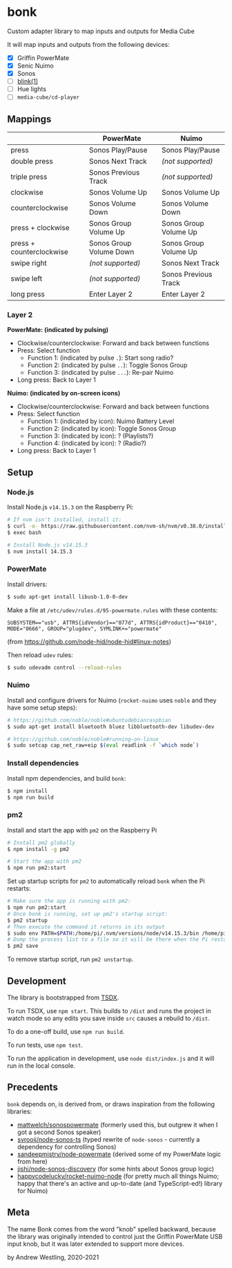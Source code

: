 # bonk

Custom adapter library to map inputs and outputs for Media Cube

It will map inputs and outputs from the following devices:

- [x] Griffin PowerMate
- [x] Senic Nuimo
- [x] Sonos
- [ ] [blink(1)](https://blink1.thingm.com/)
- [ ] Hue lights
- [ ] `media-cube/cd-player`

## Mappings

|                          | PowerMate               | Nuimo                 |
| ------------------------ | ----------------------- | --------------------- |
| press                    | Sonos Play/Pause        | Sonos Play/Pause      |
| double press             | Sonos Next Track        | _(not supported)_     |
| triple press             | Sonos Previous Track    | _(not supported)_     |
| clockwise                | Sonos Volume Up         | Sonos Volume Up       |
| counterclockwise         | Sonos Volume Down       | Sonos Volume Down     |
| press + clockwise        | Sonos Group Volume Up   | Sonos Group Volume Up |
| press + counterclockwise | Sonos Group Volume Down | Sonos Group Volume Up |
| swipe right              | _(not supported)_       | Sonos Next Track      |
| swipe left               | _(not supported)_       | Sonos Previous Track  |
| long press               | Enter Layer 2           | Enter Layer 2         |

### Layer 2

**PowerMate: (indicated by pulsing)**

- Clockwise/counterclockwise: Forward and back between functions
- Press: Select function
  - Function 1: (indicated by pulse `.`): Start song radio?
  - Function 2: (indicated by pulse `..`): Toggle Sonos Group
  - Function 3: (indicated by pulse `...`): Re-pair Nuimo
- Long press: Back to Layer 1

**Nuimo: (indicated by on-screen icons)**

- Clockwise/counterclockwise: Forward and back between functions
- Press: Select function
  - Function 1: (indicated by icon): Nuimo Battery Level
  - Function 2: (indicated by icon): Toggle Sonos Group
  - Function 3: (indicated by icon): ? (Playlists?)
  - Function 4: (indicated by icon): ? (Radio?)
- Long press: Back to Layer 1

## Setup

### Node.js

Install Node.js `v14.15.3` on the Raspberry Pi:

```bash
# If nvm isn't installed, install it:
$ curl -o- https://raw.githubusercontent.com/nvm-sh/nvm/v0.38.0/install.sh | bash
$ exec bash

# Install Node.js v14.15.3
$ nvm install 14.15.3
```

### PowerMate

Install drivers:

```bash
$ sudo apt-get install libusb-1.0-0-dev
```

Make a file at `/etc/udev/rules.d/95-powermate.rules` with these contents:

```
SUBSYSTEM=="usb", ATTRS{idVendor}=="077d", ATTRS{idProduct}=="0410", MODE="0666", GROUP="plugdev", SYMLINK+="powermate"
```

(from https://github.com/node-hid/node-hid#linux-notes)

Then reload `udev` rules:

```bash
$ sudo udevadm control --reload-rules
```

### Nuimo

Install and configure drivers for Nuimo (`rocket-nuimo` uses `noble` and they have some setup steps):

```bash
# https://github.com/noble/noble#ubuntudebianraspbian
$ sudo apt-get install bluetooth bluez libbluetooth-dev libudev-dev

# https://github.com/noble/noble#running-on-linux
$ sudo setcap cap_net_raw+eip $(eval readlink -f `which node`)
```

### Install dependencies

Install npm dependencies, and build `bonk`:

```bash
$ npm install
$ npm run build
```

### pm2

Install and start the app with `pm2` on the Raspberry Pi

```bash
# Install pm2 globally
$ npm install -g pm2

# Start the app with pm2
$ npm run pm2:start
```

Set up startup scripts for `pm2` to automatically reload `bonk` when the Pi restarts:

```bash
# Make sure the app is running with pm2:
$ npm run pm2:start
# Once bonk is running, set up pm2's startup script:
$ pm2 startup
# Then execute the command it returns in its output
$ sudo env PATH=$PATH:/home/pi/.nvm/versions/node/v14.15.3/bin /home/pi/.nvm/versions/node/v14.15.3/lib/node_modules/pm2/bin/pm2 startup systemd -u pi --hp /home/pi
# Dump the process list to a file so it will be there when the Pi restarts:
$ pm2 save
```

To remove startup script, run `pm2 unstartup`.

## Development

The library is bootstrapped from [TSDX](https://github.com/formium/tsdx).

To run TSDX, use `npm start`.
This builds to `/dist` and runs the project in watch mode so any edits you save inside `src` causes a rebuild to `/dist`.

To do a one-off build, use `npm run build`.

To run tests, use `npm test`.

To run the application in development, use `node dist/index.js` and it will run in the local console.

## Precedents

`bonk` depends on, is derived from, or draws inspiration from the following libraries:

- [mattwelch/sonospowermate](https://github.com/mattwelch/sonospowermate) (formerly used this, but outgrew it when I got a second Sonos speaker)
- [svrooij/node-sonos-ts](https://github.com/svrooij/node-sonos-ts) (typed rewrite of `node-sonos` - currently a dependency for controlling Sonos)
- [sandeepmistry/node-powermate](https://github.com/sandeepmistry/node-powermate) (derived some of my PowerMate logic from here)
- [jishi/node-sonos-discovery](https://github.com/jishi/node-sonos-discovery) (for some hints about Sonos group logic)
- [happycodelucky/rocket-nuimo-node](https://github.com/happycodelucky/rocket-nuimo-node) (for pretty much all things Nuimo; happy that there's an active and up-to-date (and TypeScript-ed!) library for Nuimo)

## Meta

The name Bonk comes from the word "knob" spelled backward, because the library was originally intended to control just the Griffin PowerMate USB input knob, but it was later extended to support more devices.

by Andrew Westling, 2020-2021
